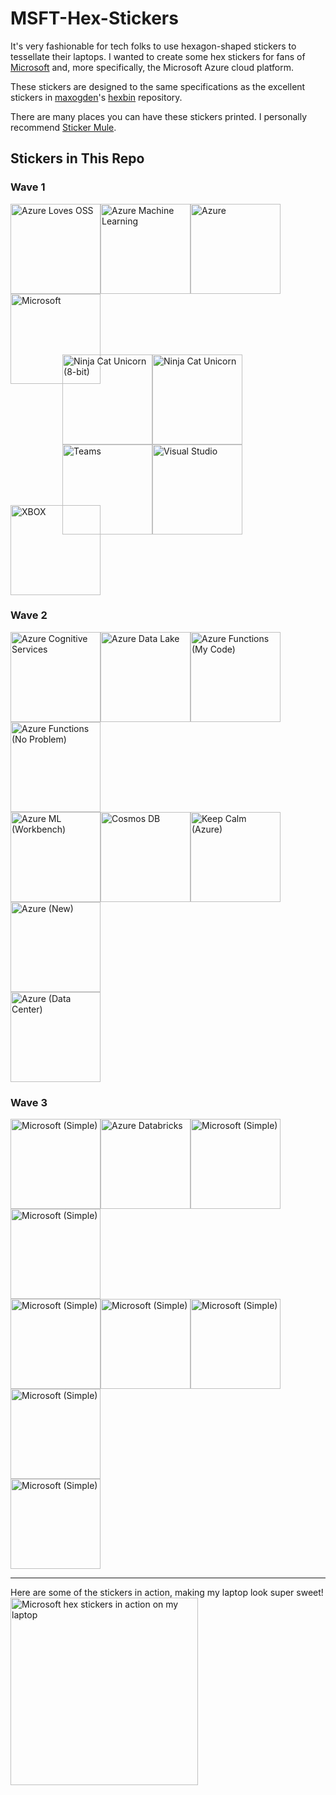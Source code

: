 # MSFT-Hex-Stickers

It's very fashionable for tech folks to use hexagon-shaped stickers to tessellate their laptops.
I wanted to create some hex stickers for fans of [Microsoft](https://github.com/microsoft) and, more specifically,
the Microsoft Azure cloud platform.

These stickers are designed to the same specifications as the excellent stickers in
[maxogden](https://github.com/maxogden)'s [hexbin](https://github.com/maxogden/hexbin) repository.

There are many places you can have these stickers printed.  I personally recommend [Sticker Mule](https://www.stickermule.com/uses/hexagon-stickers).

## Stickers in This Repo
### Wave 1
<div>
<img height="144" alt="Azure Loves OSS" src="https://github.com/AnalyticJeremy/MSFT-Hex-Stickers/raw/master/Azure Loves OSS.svg?sanitize=true" /><img height="144" alt="Azure Machine Learning" src="https://github.com/AnalyticJeremy/MSFT-Hex-Stickers/raw/master/Azure Machine Learning.svg?sanitize=true" /><img height="144" alt="Azure" src="https://github.com/AnalyticJeremy/MSFT-Hex-Stickers/raw/master/Azure.svg?sanitize=true" /><img height="144" alt="Microsoft" src="https://github.com/AnalyticJeremy/MSFT-Hex-Stickers/raw/master/Microsoft.svg?sanitize=true" />
</div>
<div style="padding-left: 0.865in; margin-top: -0.49in;">
<img height="144" alt="Ninja Cat Unicorn (8-bit)" src="https://github.com/AnalyticJeremy/MSFT-Hex-Stickers/raw/master/Ninja Cat Unicorn (8-bit).svg?sanitize=true" /><img height="144" alt="Ninja Cat Unicorn" src="https://cdn.rawgit.com/AnalyticJeremy/MSFT-Hex-Stickers/56e29df5/Ninja%20Cat%20Unicorn.svg" /><img height="144" alt="Teams" src="https://github.com/AnalyticJeremy/MSFT-Hex-Stickers/raw/master/Teams.svg?sanitize=true" /><img height="144" alt="Visual Studio" src="https://github.com/AnalyticJeremy/MSFT-Hex-Stickers/raw/master/Visual Studio.svg?sanitize=true" />
</div>
<div style="margin-top: -0.49in;">
<img height="144" alt="XBOX" src="https://github.com/AnalyticJeremy/MSFT-Hex-Stickers/raw/master/XBOX.svg?sanitize=true" />
</div>

### Wave 2
<div>
<img height="144" alt="Azure Cognitive Services" src="https://github.com/AnalyticJeremy/MSFT-Hex-Stickers/raw/master/Azure Cognitive Services.svg?sanitize=true" /><img height="144" alt="Azure Data Lake" src="https://github.com/AnalyticJeremy/MSFT-Hex-Stickers/raw/master/Azure Data Lake.svg?sanitize=true" /><img height="144" alt="Azure Functions (My Code)" src="https://github.com/AnalyticJeremy/MSFT-Hex-Stickers/raw/master/Azure Functions (My Code).svg?sanitize=true" /><img height="144" alt="Azure Functions (No Problem)" src="https://github.com/AnalyticJeremy/MSFT-Hex-Stickers/raw/master/Azure Functions (No Problem).svg?sanitize=true" />
</div>
<div>
<img height="144" alt="Azure ML (Workbench)" src="https://github.com/AnalyticJeremy/MSFT-Hex-Stickers/raw/master/Azure ML (Workbench).svg?sanitize=true" /><img height="144" alt="Cosmos DB" src="https://github.com/AnalyticJeremy/MSFT-Hex-Stickers/raw/master/Cosmos DB.svg?sanitize=true" /><img height="144" alt="Keep Calm (Azure)" src="https://github.com/AnalyticJeremy/MSFT-Hex-Stickers/raw/master/Keep Calm (Azure).svg?sanitize=true" /><img height="144" alt="Azure (New)" src="https://github.com/AnalyticJeremy/MSFT-Hex-Stickers/raw/master/Azure (New).svg?sanitize=true" />
</div>
<div>
<img height="144" alt="Azure (Data Center)" src="https://github.com/AnalyticJeremy/MSFT-Hex-Stickers/raw/master/Azure (Data Center).svg?sanitize=true" />
</div>

### Wave 3
<div>
<img height="144" alt="Microsoft (Simple)" src="https://github.com/AnalyticJeremy/MSFT-Hex-Stickers/raw/master/Microsoft (Simple).svg?sanitize=true" /><img height="144" alt="Azure Databricks" src="https://github.com/AnalyticJeremy/MSFT-Hex-Stickers/raw/master/Azure Databricks.svg?sanitize=true" /><img height="144" alt="Microsoft (Simple)" src="https://github.com/AnalyticJeremy/MSFT-Hex-Stickers/raw/master/Azure Streams and Lakes.svg?sanitize=true" /><img height="144" alt="Microsoft (Simple)" src="https://github.com/AnalyticJeremy/MSFT-Hex-Stickers/raw/master/Power BI.svg?sanitize=true" />
</div>
<div>
<img height="144" alt="Microsoft (Simple)" src="https://github.com/AnalyticJeremy/MSFT-Hex-Stickers/raw/master/docs.svg?sanitize=true" /><img height="144" alt="Microsoft (Simple)" src="https://github.com/AnalyticJeremy/MSFT-Hex-Stickers/raw/master/Channel 9.svg?sanitize=true" /><img height="144" alt="Microsoft (Simple)" src="https://github.com/AnalyticJeremy/MSFT-Hex-Stickers/raw/master/Brady.svg?sanitize=true" /><img height="144" alt="Microsoft (Simple)" src="https://github.com/AnalyticJeremy/MSFT-Hex-Stickers/raw/master/CNTK.svg?sanitize=true" />
</div>
<div>
<img height="144" alt="Microsoft (Simple)" src="https://github.com/AnalyticJeremy/MSFT-Hex-Stickers/raw/master/Azure Stream Analytics.svg?sanitize=true" />
</div>

---

Here are some of the stickers in action, making my laptop look super sweet!
<img height="300px" alt="Microsoft hex stickers in action on my laptop" src="https://pbs.twimg.com/media/DJC6WooVAAAtjl0.jpg" />
